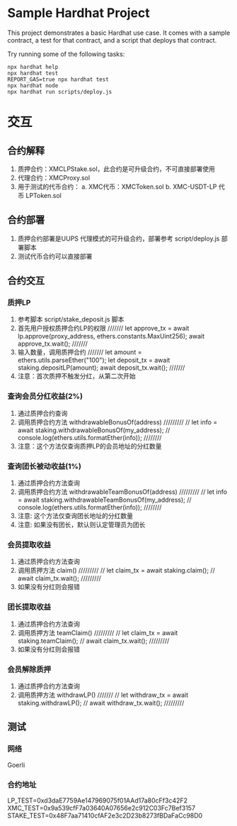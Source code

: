 # Sample Hardhat Project

This project demonstrates a basic Hardhat use case. It comes with a sample contract, a test for that contract, and a script that deploys that contract.

Try running some of the following tasks:

```shell
npx hardhat help
npx hardhat test
REPORT_GAS=true npx hardhat test
npx hardhat node
npx hardhat run scripts/deploy.js
```



# 交互

## 合约解释
1. 质押合约：XMCLPStake.sol，此合约是可升级合约，不可直接部署使用
2. 代理合约：XMCProxy.sol
3. 用于测试的代币合约：
   a. XMC代币：XMCToken.sol
   b. XMC-USDT-LP 代币 LPToken.sol

## 合约部署
1. 质押合约部署是UUPS 代理模式的可升级合约，部署参考 script/deploy.js 部署脚本
2. 测试代币合约可以直接部署

## 合约交互
###  质押LP 
1. 参考脚本 script/stake_deposit.js 脚本
2. 首先用户授权质押合约LP的权限
    ///////
    let approve_tx = await lp.approve(proxy_address, ethers.constants.MaxUint256);
  	await approve_tx.wait(); 
  	///////
3. 输入数量，调用质押合约
    ///////
    let amount = ethers.utils.parseEther("100");
  	let deposit_tx = await staking.depositLP(amount);
  	await deposit_tx.wait();
  	///////
4. 注意：首次质押不触发分红，从第二次开始

### 查询会员分红收益(2%)
1. 通过质押合约查询
2. 调用质押合约方法 withdrawableBonusOf(address)
  /////////
  // let info = await staking.withdrawableBonusOf(my_address);
  // console.log(ethers.utils.formatEther(info));
  ////////
3. 注意：这个方法仅查询质押LP的会员地址的分红数量

### 查询团长被动收益(1%)
1. 通过质押合约方法查询
2. 调用质押合约方法 withdrawableTeamBonusOf(address)
  /////////
  // let info = await staking.withdrawableTeamBonusOf(my_address);
  // console.log(ethers.utils.formatEther(info));
  ////////
3. 注意: 这个方法仅查询团长地址的分红数量
4. 注意: 如果没有团长，默认则认定管理员为团长

### 会员提取收益
1. 通过质押合约方法查询
2. 调用质押方法 claim()
  /////////
  // let claim_tx = await staking.claim();
  // await claim_tx.wait(); 
  /////////
3. 如果没有分红则会报错

### 团长提取收益
1. 通过质押合约方法查询
2. 调用质押方法 teamClaim()
  /////////
  // let claim_tx = await staking.teamClaim();
  // await claim_tx.wait(); 
  /////////
3. 如果没有分红则会报错


### 会员解除质押
1. 通过质押合约方法查询
2. 调用质押方法 withdrawLP()
  ///////
  // let withdraw_tx = await staking.withdrawLP();
  // await withdraw_tx.wait();
  /////////


 ## 测试
 ### 网络
 Goerli

 ### 合约地址
LP_TEST=0xd3daE7759Ae147969075f01AAd17a80cFf3c42F2
XMC_TEST=0x9a539cfF7a03640A07656e2c912C03Fc7Bef3157
STAKE_TEST=0x48F7aa71410cfAF2e3c2D23b8273fBDaFaCc98D0

 















